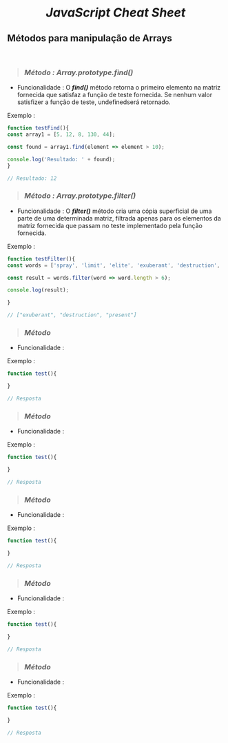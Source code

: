 <div align="center">
  <h1><i><b>JavaScript Cheat Sheet </b></i></h1>
</div>

## Métodos para manipulação de Arrays
<br>


> ### _**Método : Array.prototype.find()**_
* Funcionalidade : O _**find()**_ método retorna o primeiro elemento na matriz fornecida que satisfaz a função de teste fornecida. Se nenhum valor satisfizer a função de teste, undefinedserá retornado.

Exemplo : 

```javascript
function testFind(){
const array1 = [5, 12, 8, 130, 44];

const found = array1.find(element => element > 10);

console.log('Resultado: ' + found);
} 

// Resultado: 12 
```

> ### _**Método : Array.prototype.filter()**_
* Funcionalidade : O _**filter()**_ método cria uma cópia superficial de uma parte de uma determinada matriz, filtrada apenas para os elementos da matriz fornecida que passam no teste implementado pela função fornecida.

Exemplo : 

```javascript
function testFilter(){
const words = ['spray', 'limit', 'elite', 'exuberant', 'destruction', 'present'];

const result = words.filter(word => word.length > 6);

console.log(result);

} 

// ["exuberant", "destruction", "present"]
```

> ### _**Método**_
* Funcionalidade :

Exemplo : 

```javascript
function test(){

} 

// Resposta
```

> ### _**Método**_
* Funcionalidade :

Exemplo : 

```javascript
function test(){

} 

// Resposta
```

> ### _**Método**_
* Funcionalidade :

Exemplo : 

```javascript
function test(){

} 

// Resposta
```

> ### _**Método**_
* Funcionalidade :

Exemplo : 

```javascript
function test(){

} 

// Resposta
```

> ### _**Método**_
* Funcionalidade :

Exemplo : 

```javascript
function test(){

} 

// Resposta
```

